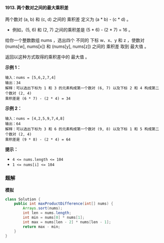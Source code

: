 #### 1913. 两个数对之间的最大乘积差

两个数对 (a, b) 和 (c, d) 之间的 乘积差 定义为 (a * b) - (c * d) 。

* 例如，(5, 6) 和 (2, 7) 之间的乘积差是 (5 * 6) - (2 * 7) = 16 。

给你一个整数数组 nums ，选出四个 不同的 下标 w、x、y 和 z ，使数对 (nums[w], nums[x]) 和 (nums[y], nums[z]) 之间的 乘积差 取到 最大值 。

返回以这种方式取得的乘积差中的 最大值 。

**示例 1：**

```shell
输入：nums = [5,6,2,7,4]
输出：34
解释：可以选出下标为 1 和 3 的元素构成第一个数对 (6, 7) 以及下标 2 和 4 构成第二个数对 (2, 4)
乘积差是 (6 * 7) - (2 * 4) = 34
```

**示例 2：**

```shell
输入：nums = [4,2,5,9,7,4,8]
输出：64
解释：可以选出下标为 3 和 6 的元素构成第一个数对 (9, 8) 以及下标 1 和 5 构成第二个数对 (2, 4)
乘积差是 (9 * 8) - (2 * 4) = 64
```

**提示：**

- `4 <= nums.length <= 104`
- `1 <= nums[i] <= 104`

### 题解

**模拟**

```java
class Solution {
    public int maxProductDifference(int[] nums) {
        Arrays.sort(nums);
        int len = nums.length;
        int min = nums[0] * nums[1];
        int max = nums[len - 2] * nums[len - 1];
        return max - min;
    }
}
```

